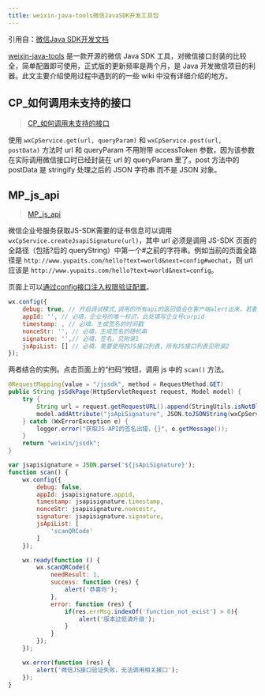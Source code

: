 ```yaml
---
title: weixin-java-tools微信JavaSDK开发工具包
---
```


引用自：[微信Java SDK开发文档](https://github.com/Wechat-Group/weixin-java-tools/wiki)

[weixin-java-tools](https://github.com/Wechat-Group/weixin-java-tools) 是一款开源的微信 Java SDK 工具，对微信接口封装的比较全，简单配置即可使用，正式版的更新频率是两个月，是 Java 开发微信项目的利器。此文主要介绍使用过程中遇到的的一些 wiki 中没有详细介绍的地方。

<!-- more -->

## CP_如何调用未支持的接口

> [CP_如何调用未支持的接口](https://github.com/wechat-group/weixin-java-tools/wiki/CP_%E5%A6%82%E4%BD%95%E8%B0%83%E7%94%A8%E6%9C%AA%E6%94%AF%E6%8C%81%E7%9A%84%E6%8E%A5%E5%8F%A3)

使用 `wxCpService.get(url, queryParam)` 和 `wxCpService.post(url, postData)` 方法时 url 和 queryParam 不用附带 accessToken 参数，因为该参数在实际调用微信接口时已经封装在 url 的 queryParam 里了。post 方法中的 postData 是 stringify 处理之后的 JSON 字符串 而不是 JSON 对象。

## MP_js_api

> [MP_js_api](https://github.com/Wechat-Group/weixin-java-tools/wiki/MP_js_api)

微信企业号服务获取JS-SDK需要的证书信息可以调用 `wxCpService.createJsapiSignature(url)`，其中 url 必须是调用 JS-SDK 页面的全路径（包括?后的 queryString）中第一个#之前的字符串。例如当前的页面全路径是 `http://www.yupaits.com/hello?text=world&next=config#wechat`，则 url 应该是 `http://www.yupaits.com/hello?text=world&next=config`。

页面上可以[通过config接口注入权限验证配置](http://qydev.weixin.qq.com/wiki/index.php?title=%E5%BE%AE%E4%BF%A1JS-SDK%E6%8E%A5%E5%8F%A3#.E6.AD.A5.E9.AA.A4.E4.BA.8C.EF.BC.9A.E9.80.9A.E8.BF.87config.E6.8E.A5.E5.8F.A3.E6.B3.A8.E5.85.A5.E6.9D.83.E9.99.90.E9.AA.8C.E8.AF.81.E9.85.8D.E7.BD.AE)。
```javascript
wx.config({
    debug: true, // 开启调试模式,调用的所有api的返回值会在客户端alert出来，若要查看传入的参数，可以在pc端打开，参数信息会通过log打出，仅在pc端时才会打印。
    appId: '', // 必填，企业号的唯一标识，此处填写企业号corpid
    timestamp: , // 必填，生成签名的时间戳
    nonceStr: '', // 必填，生成签名的随机串
    signature: '',// 必填，签名，见附录1
    jsApiList: [] // 必填，需要使用的JS接口列表，所有JS接口列表见附录2
});
```

两者结合的实例。点击页面上的“扫码”按钮，调用 js 中的 `scan()` 方法。
```java
@RequestMapping(value = "/jssdk", method = RequestMethod.GET)
public String jsSdkPage(HttpServletRequest request, Model model) {
    try {
        String url = request.getRequestURL().append(StringUtils.isNotBlank(HttpUtil.getRequest().getQueryString()) ? "?" + HttpUtil.getRequest().getQueryString() : "").toString();
        model.addAttribute("jsApiSignature", JSON.toJSONString(wxCpService.createJsapiSignature(url)));
    } catch (WxErrorException e) {
        logger.error("获取JS-API的签名出错，{}", e.getMessage());
    }
    return "weixin/jssdk";
}
```

```javascript
var jsapisignature = JSON.parse('${jsApiSignature}');
function scan() {
    wx.config({
        debug: false,
        appId: jsapisignature.appid,
        timestamp: jsapisignature.timestamp,
        nonceStr: jsapisignature.noncestr,
        signature: jsapisignature.signature,
        jsApiList: [
            'scanQRCode'
        ]
    });

    wx.ready(function () {
        wx.scanQRCode({
            needResult: 1,
            success: function (res) {
                alert('恭喜你');
            },
            error: function (res) {
                if(res.errMsg.indexOf('function_not_exist') > 0){
                    alert('版本过低请升级');
                }
            }
        });
    });

    wx.error(function (res) {
        alert('微信JS接口验证失败，无法调用相关接口');
    });
}
```

